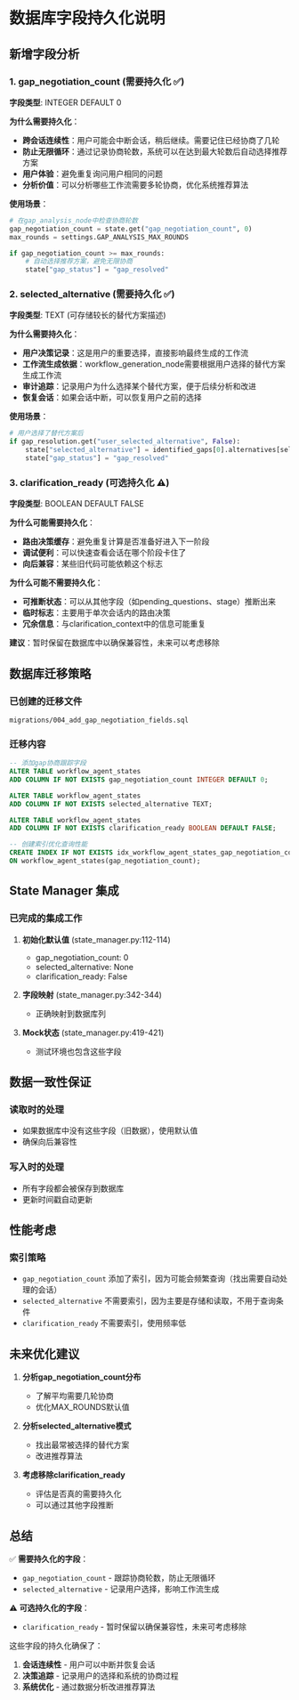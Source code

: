 # 数据库字段持久化说明

## 新增字段分析

### 1. gap_negotiation_count (需要持久化 ✅)

**字段类型**: INTEGER DEFAULT 0

**为什么需要持久化**：
- **跨会话连续性**：用户可能会中断会话，稍后继续。需要记住已经协商了几轮
- **防止无限循环**：通过记录协商轮数，系统可以在达到最大轮数后自动选择推荐方案
- **用户体验**：避免重复询问用户相同的问题
- **分析价值**：可以分析哪些工作流需要多轮协商，优化系统推荐算法

**使用场景**：
```python
# 在gap_analysis_node中检查协商轮数
gap_negotiation_count = state.get("gap_negotiation_count", 0)
max_rounds = settings.GAP_ANALYSIS_MAX_ROUNDS

if gap_negotiation_count >= max_rounds:
    # 自动选择推荐方案，避免无限协商
    state["gap_status"] = "gap_resolved"
```

### 2. selected_alternative (需要持久化 ✅)

**字段类型**: TEXT (可存储较长的替代方案描述)

**为什么需要持久化**：
- **用户决策记录**：这是用户的重要选择，直接影响最终生成的工作流
- **工作流生成依据**：workflow_generation_node需要根据用户选择的替代方案生成工作流
- **审计追踪**：记录用户为什么选择某个替代方案，便于后续分析和改进
- **恢复会话**：如果会话中断，可以恢复用户之前的选择

**使用场景**：
```python
# 用户选择了替代方案后
if gap_resolution.get("user_selected_alternative", False):
    state["selected_alternative"] = identified_gaps[0].alternatives[selected_index]
    state["gap_status"] = "gap_resolved"
```

### 3. clarification_ready (可选持久化 ⚠️)

**字段类型**: BOOLEAN DEFAULT FALSE

**为什么可能需要持久化**：
- **路由决策缓存**：避免重复计算是否准备好进入下一阶段
- **调试便利**：可以快速查看会话在哪个阶段卡住了
- **向后兼容**：某些旧代码可能依赖这个标志

**为什么可能不需要持久化**：
- **可推断状态**：可以从其他字段（如pending_questions、stage）推断出来
- **临时标志**：主要用于单次会话内的路由决策
- **冗余信息**：与clarification_context中的信息可能重复

**建议**：暂时保留在数据库中以确保兼容性，未来可以考虑移除

## 数据库迁移策略

### 已创建的迁移文件
`migrations/004_add_gap_negotiation_fields.sql`

### 迁移内容
```sql
-- 添加gap协商跟踪字段
ALTER TABLE workflow_agent_states 
ADD COLUMN IF NOT EXISTS gap_negotiation_count INTEGER DEFAULT 0;

ALTER TABLE workflow_agent_states 
ADD COLUMN IF NOT EXISTS selected_alternative TEXT;

ALTER TABLE workflow_agent_states 
ADD COLUMN IF NOT EXISTS clarification_ready BOOLEAN DEFAULT FALSE;

-- 创建索引优化查询性能
CREATE INDEX IF NOT EXISTS idx_workflow_agent_states_gap_negotiation_count 
ON workflow_agent_states(gap_negotiation_count);
```

## State Manager 集成

### 已完成的集成工作

1. **初始化默认值** (state_manager.py:112-114)
   - gap_negotiation_count: 0
   - selected_alternative: None
   - clarification_ready: False

2. **字段映射** (state_manager.py:342-344)
   - 正确映射到数据库列

3. **Mock状态** (state_manager.py:419-421)
   - 测试环境也包含这些字段

## 数据一致性保证

### 读取时的处理
- 如果数据库中没有这些字段（旧数据），使用默认值
- 确保向后兼容性

### 写入时的处理
- 所有字段都会被保存到数据库
- 更新时间戳自动更新

## 性能考虑

### 索引策略
- `gap_negotiation_count` 添加了索引，因为可能会频繁查询（找出需要自动处理的会话）
- `selected_alternative` 不需要索引，因为主要是存储和读取，不用于查询条件
- `clarification_ready` 不需要索引，使用频率低

## 未来优化建议

1. **分析gap_negotiation_count分布**
   - 了解平均需要几轮协商
   - 优化MAX_ROUNDS默认值

2. **分析selected_alternative模式**
   - 找出最常被选择的替代方案
   - 改进推荐算法

3. **考虑移除clarification_ready**
   - 评估是否真的需要持久化
   - 可以通过其他字段推断

## 总结

✅ **需要持久化的字段**：
- `gap_negotiation_count` - 跟踪协商轮数，防止无限循环
- `selected_alternative` - 记录用户选择，影响工作流生成

⚠️ **可选持久化的字段**：
- `clarification_ready` - 暂时保留以确保兼容性，未来可考虑移除

这些字段的持久化确保了：
1. **会话连续性** - 用户可以中断并恢复会话
2. **决策追踪** - 记录用户的选择和系统的协商过程
3. **系统优化** - 通过数据分析改进推荐算法